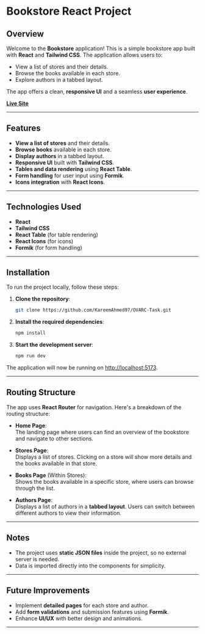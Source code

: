 
# Bookstore React Project

## Overview

Welcome to the **Bookstore** application! This is a simple bookstore app built with **React** and **Tailwind CSS**. The application allows users to:

- View a list of stores and their details.
- Browse the books available in each store.
- Explore authors in a tabbed layout.

The app offers a clean, **responsive UI** and a seamless **user experience**.

[**Live Site**](https://ovarc-book-world.vercel.app/shop)

---

## Features

- **View a list of stores** and their details.
- **Browse books** available in each store.
- **Display authors** in a tabbed layout.
- **Responsive UI** built with **Tailwind CSS**.
- **Tables and data rendering** using **React Table**.
- **Form handling** for user input using **Formik**.
- **Icons integration** with **React Icons**.

---

## Technologies Used

- **React**
- **Tailwind CSS**
- **React Table** (for table rendering)
- **React Icons** (for icons)
- **Formik** (for form handling)

---

## Installation

To run the project locally, follow these steps:

1. **Clone the repository**:

   ```bash
   git clone https://github.com/KareemAhmed97/OVARC-Task.git
   ```

2. **Install the required dependencies**:

   ```bash
   npm install
   ```

3. **Start the development server**:

   ```bash
   npm run dev
   ```

The application will now be running on [http://localhost:5173](http://localhost:5173).

---

## Routing Structure

The app uses **React Router** for navigation. Here's a breakdown of the routing structure:

- **Home Page**:  
  The landing page where users can find an overview of the bookstore and navigate to other sections.

- **Stores Page**:  
  Displays a list of stores. Clicking on a store will show more details and the books available in that store.

- **Books Page** (Within Stores):  
  Shows the books available in a specific store, where users can browse through the list.

- **Authors Page**:  
  Displays a list of authors in a **tabbed layout**. Users can switch between different authors to view their information.

---

## Notes

- The project uses **static JSON files** inside the project, so no external server is needed.
- Data is imported directly into the components for simplicity.

---

## Future Improvements

- Implement **detailed pages** for each store and author.
- Add **form validations** and submission features using **Formik**.
- Enhance **UI/UX** with better design and animations.

--- 

